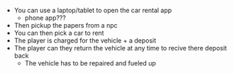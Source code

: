 - You can use a laptop/tablet to open the car rental app
  - phone app???
- Then pickup the papers from a npc
- You can then pick a car to rent
- The player is charged for the vehicle + a deposit
- The player can they return the vehicle at any time to recive there deposit back
  - The vehicle has to be repaired and fueled up
